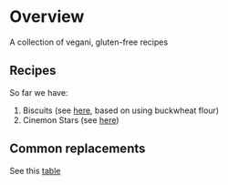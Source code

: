 # Overview
A collection of vegani, gluten-free recipes

## Recipes
So far we have:
1. Biscuits (see [here](biscuits.txt), based on using buckwheat flour)
2. Cinemon Stars (see [here](cinemon_stars.txt))

## Common replacements
See this [table](substitutes.rst)
